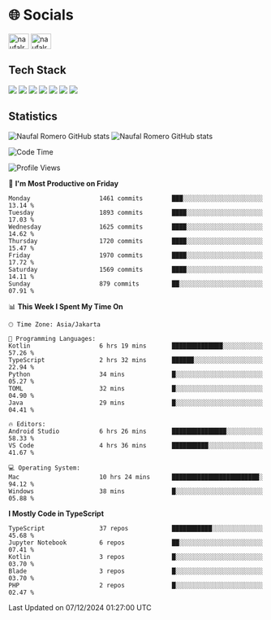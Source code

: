 <h1 align="">🌐 Socials</h1>
<p align="left">
<a href="https://linkedin.com/in/naufal-romero-putra-pratama-9ab816177/" target="blank"><img align="center" src="https://raw.githubusercontent.com/rahuldkjain/github-profile-readme-generator/master/src/images/icons/Social/linked-in-alt.svg" alt="naufalromero" height="30" width="40" /></a>
<a href="https://instagram.com/naufalromero" target="blank"><img align="center" src="https://raw.githubusercontent.com/rahuldkjain/github-profile-readme-generator/master/src/images/icons/Social/instagram.svg" alt="naufalromero" height="30" width="40" /></a>
</p>


<h2 align="">Tech Stack</h2>
<div align="">
  <img src="https://img.shields.io/badge/next.js-000000?style=for-the-badge&logo=nextdotjs&logoColor=white"/>
 <img src="https://img.shields.io/badge/typescript-%23007ACC.svg?style=for-the-badge&logo=typescript&logoColor=white"/>
 <img src="https://img.shields.io/badge/react-%2320232a.svg?style=for-the-badge&logo=react&logoColor=%2361DAFB"/>
 <img src="https://img.shields.io/badge/tailwindcss-%2338B2AC.svg?style=for-the-badge&logo=tailwind-css&logoColor=white"/>
 <img src="https://img.shields.io/badge/Prisma-3982CE?style=for-the-badge&logo=Prisma&logoColor=white"/>
 <img src="https://img.shields.io/badge/javascript-%23323330.svg?style=for-the-badge&logo=javascript&logoColor=%23F7DF1E"/>
 <img src="https://img.shields.io/badge/java-%23ED8B00.svg?style=for-the-badge&logo=openjdk&logoColor=white"/>
</div>


<h2 align="">Statistics</h2>
<div align="">
<img src="https://github-readme-stats-xi-nine-74.vercel.app/api?username=romves&show_icons=true&theme=tokyonight&include_all_commits=true&count_private=true" alt="Naufal Romero GitHub stats"/>
<img src="https://github-readme-stats-xi-nine-74.vercel.app/api/top-langs/?username=romves&theme=tokyonight&hide_border=false&include_all_commits=true&count_private=true&layout=compact" alt="Naufal Romero GitHub stats"/>
</div>

<!--START_SECTION:waka-->
![Code Time](http://img.shields.io/badge/Code%20Time-1%2C794%20hrs%2032%20mins-blue)

![Profile Views](http://img.shields.io/badge/Profile%20Views-1-blue)

📅 **I'm Most Productive on Friday** 

```text
Monday                   1461 commits        ███░░░░░░░░░░░░░░░░░░░░░░   13.14 % 
Tuesday                  1893 commits        ████░░░░░░░░░░░░░░░░░░░░░   17.03 % 
Wednesday                1625 commits        ████░░░░░░░░░░░░░░░░░░░░░   14.62 % 
Thursday                 1720 commits        ████░░░░░░░░░░░░░░░░░░░░░   15.47 % 
Friday                   1970 commits        ████░░░░░░░░░░░░░░░░░░░░░   17.72 % 
Saturday                 1569 commits        ████░░░░░░░░░░░░░░░░░░░░░   14.11 % 
Sunday                   879 commits         ██░░░░░░░░░░░░░░░░░░░░░░░   07.91 % 
```


📊 **This Week I Spent My Time On** 

```text
🕑︎ Time Zone: Asia/Jakarta

💬 Programming Languages: 
Kotlin                   6 hrs 19 mins       ██████████████░░░░░░░░░░░   57.26 % 
TypeScript               2 hrs 32 mins       ██████░░░░░░░░░░░░░░░░░░░   22.94 % 
Python                   34 mins             █░░░░░░░░░░░░░░░░░░░░░░░░   05.27 % 
TOML                     32 mins             █░░░░░░░░░░░░░░░░░░░░░░░░   04.90 % 
Java                     29 mins             █░░░░░░░░░░░░░░░░░░░░░░░░   04.41 % 

🔥 Editors: 
Android Studio           6 hrs 26 mins       ███████████████░░░░░░░░░░   58.33 % 
VS Code                  4 hrs 36 mins       ██████████░░░░░░░░░░░░░░░   41.67 % 

💻 Operating System: 
Mac                      10 hrs 24 mins      ████████████████████████░   94.12 % 
Windows                  38 mins             █░░░░░░░░░░░░░░░░░░░░░░░░   05.88 % 
```

**I Mostly Code in TypeScript** 

```text
TypeScript               37 repos            ███████████░░░░░░░░░░░░░░   45.68 % 
Jupyter Notebook         6 repos             ██░░░░░░░░░░░░░░░░░░░░░░░   07.41 % 
Kotlin                   3 repos             █░░░░░░░░░░░░░░░░░░░░░░░░   03.70 % 
Blade                    3 repos             █░░░░░░░░░░░░░░░░░░░░░░░░   03.70 % 
PHP                      2 repos             █░░░░░░░░░░░░░░░░░░░░░░░░   02.47 % 
```




 Last Updated on 07/12/2024 01:27:00 UTC
<!--END_SECTION:waka-->
